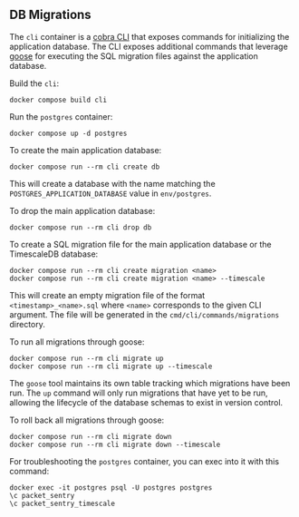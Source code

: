 ## DB Migrations

The `cli` container is a [cobra CLI](https://github.com/spf13/cobra) that exposes commands for initializing the application database. The CLI exposes additional commands that leverage [goose](https://github.com/pressly/goose) for executing the SQL migration files against the application database.

Build the `cli`:

```
docker compose build cli
```

Run the `postgres` container:

```
docker compose up -d postgres
```

To create the main application database:

```
docker compose run --rm cli create db
```

This will create a database with the name matching the `POSTGRES_APPLICATION_DATABASE` value in `env/postgres`.

To drop the main application database:

```
docker compose run --rm cli drop db
```

To create a SQL migration file for the main application database or the TimescaleDB database:

```
docker compose run --rm cli create migration <name>
docker compose run --rm cli create migration <name> --timescale
```

This will create an empty migration file of the format `<timestamp>_<name>.sql` where `<name>` corresponds to the given CLI argument. The file will be generated in the `cmd/cli/commands/migrations` directory.

To run all migrations through goose:

```
docker compose run --rm cli migrate up
docker compose run --rm cli migrate up --timescale
```

The `goose` tool maintains its own table tracking which migrations have been run. The `up` command will only run migrations that have yet to be run, allowing the lifecycle of the database schemas to exist in version control.

To roll back all migrations through goose:

```
docker compose run --rm cli migrate down
docker compose run --rm cli migrate down --timescale
```

For troubleshooting the `postgres` container, you can exec into it with this command:

```
docker exec -it postgres psql -U postgres postgres
\c packet_sentry
\c packet_sentry_timescale
```
